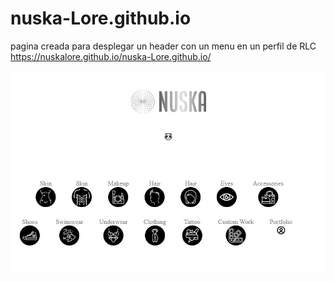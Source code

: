 # nuska-Lore.github.io
pagina creada para desplegar un header con un menu en un perfil de RLC 
https://nuskalore.github.io/nuska-Lore.github.io/
<center><img src="https://github.com/nuskaLore/nuska-Lore.github.io/blob/main/Screenshot_2.jpg?raw=true" alt="weekend-is-loading"></center>
